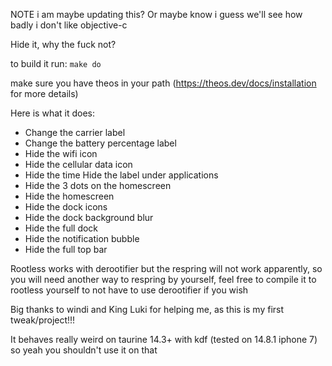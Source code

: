 NOTE i am maybe updating this? Or maybe know i guess we'll see how badly i don't like objective-c

Hide it, why the fuck not?

to build it run: ```make do```


make sure you have theos in your path (https://theos.dev/docs/installation for more details)

Here is what it does: 
- Change the carrier label 
- Change the battery percentage label 
- Hide the wifi icon 
- Hide the cellular data icon 
- Hide the time Hide the label under applications 
- Hide the 3 dots on the homescreen 
- Hide the homescreen 
- Hide the dock icons 
- Hide the dock background blur 
- Hide the full dock 
- Hide the notification bubble 
- Hide the full top bar

Rootless works with derootifier but the respring will not work apparently, so you will need another way to respring by yourself, feel free to compile it to rootless yourself to not have to use derootifier if you wish

Big thanks to windi and King Luki for helping me, as this is my first tweak/project!!!

It behaves really weird on taurine 14.3+ with kdf (tested on 14.8.1 iphone 7) so yeah you shouldn't use it on that
